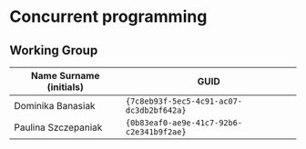 # Concurrent programming

## Working Group

| Name Surname (initials) | GUID                                     |
| ----------------------- | ---------------------------------------- |
| Dominika Banasiak       | `{7c8eb93f-5ec5-4c91-ac07-dc3db2bf642a}` |
| Paulina Szczepaniak     | `{0b83eaf0-ae9e-41c7-92b6-c2e341b9f2ae}` |
